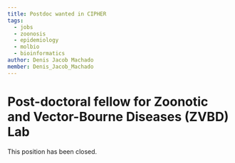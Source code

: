 ```yaml
---
title: Postdoc wanted in CIPHER
tags:
  - jobs
  - zoonosis
  - epidemiology
  - molbio
  - bioinformatics
author: Denis Jacob Machado
member: Denis_Jacob_Machado
---
```



# Post-doctoral fellow for Zoonotic and Vector-Bourne Diseases (ZVBD) Lab

This position has been closed.